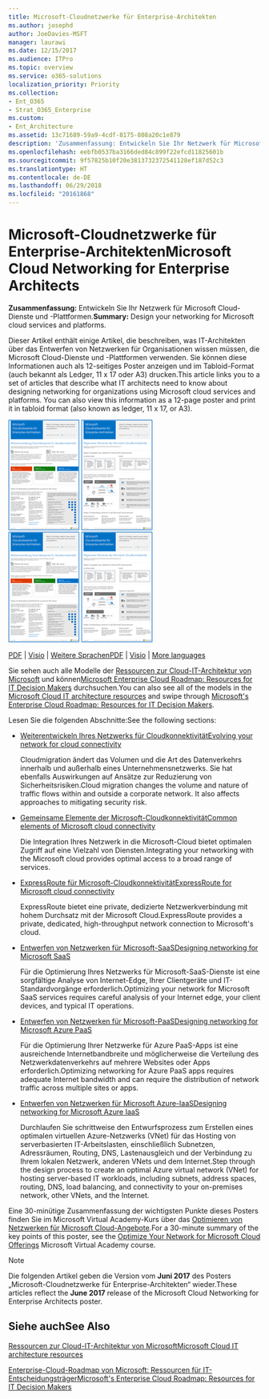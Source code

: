 ```yaml
---
title: Microsoft-Cloudnetzwerke für Enterprise-Architekten
ms.author: josephd
author: JoeDavies-MSFT
manager: laurawi
ms.date: 12/15/2017
ms.audience: ITPro
ms.topic: overview
ms.service: o365-solutions
localization_priority: Priority
ms.collection:
- Ent_O365
- Strat_O365_Enterprise
ms.custom:
- Ent_Architecture
ms.assetid: 13c71689-59a9-4cdf-8175-808a20c1e879
description: 'Zusammenfassung: Entwickeln Sie Ihr Netzwerk für Microsoft Cloud-Dienste und -Plattformen.'
ms.openlocfilehash: eebfb0537ba3166ded84c899f22efcd11825601b
ms.sourcegitcommit: 9f57825b10f20e3813732372541128ef187d52c3
ms.translationtype: HT
ms.contentlocale: de-DE
ms.lasthandoff: 06/29/2018
ms.locfileid: "20161868"
---
```

# <a name="microsoft-cloud-networking-for-enterprise-architects"></a><span data-ttu-id="b63c4-103">Microsoft-Cloudnetzwerke für Enterprise-Architekten</span><span class="sxs-lookup"><span data-stu-id="b63c4-103">Microsoft Cloud Networking for Enterprise Architects</span></span>

 <span data-ttu-id="b63c4-104">**Zusammenfassung:** Entwickeln Sie Ihr Netzwerk für Microsoft Cloud-Dienste und -Plattformen.</span><span class="sxs-lookup"><span data-stu-id="b63c4-104">**Summary:** Design your networking for Microsoft cloud services and platforms.</span></span>
  
<span data-ttu-id="b63c4-p101">Dieser Artikel enthält einige Artikel, die beschreiben, was IT-Architekten über das Entwerfen von Netzwerken für Organisationen wissen müssen, die Microsoft Cloud-Dienste und -Plattformen verwenden. Sie können diese Informationen auch als 12-seitiges Poster anzeigen und im Tabloid-Format (auch bekannt als Ledger, 11 x 17 oder A3) drucken.</span><span class="sxs-lookup"><span data-stu-id="b63c4-p101">This article links you to a set of articles that describe what IT architects need to know about designing networking for organizations using Microsoft cloud services and platforms. You can also view this information as a 12-page poster and print it in tabloid format (also known as ledger, 11 x 17, or A3).</span></span>
  
<span data-ttu-id="b63c4-107">[![Miniaturbild für Microsoft-Cloud-Netzwerkmodell](images/95e8ab6a-b4d0-4836-acc1-b0b77ebf46e6.png)  
](https://go.microsoft.com/fwlink/p/?linkid=842073)</span><span class="sxs-lookup"><span data-stu-id="b63c4-107">[![Thumb image for Microsoft cloud networking model](images/95e8ab6a-b4d0-4836-acc1-b0b77ebf46e6.png)  
](https://go.microsoft.com/fwlink/p/?linkid=842073)</span></span>
  
<span data-ttu-id="b63c4-108">[PDF](https://go.microsoft.com/fwlink/p/?linkid=842073) | [Visio](https://go.microsoft.com/fwlink/p/?linkid=842074) | [Weitere Sprachen](https://www.microsoft.com/download/details.aspx?id=54425)</span><span class="sxs-lookup"><span data-stu-id="b63c4-108">[PDF](https://go.microsoft.com/fwlink/p/?linkid=842073) | [Visio](https://go.microsoft.com/fwlink/p/?linkid=842074) | [More languages](https://www.microsoft.com/download/details.aspx?id=54425)</span></span>
  
<span data-ttu-id="b63c4-109">Sie sehen auch alle Modelle der [Ressourcen zur Cloud-IT-Architektur von Microsoft](microsoft-cloud-it-architecture-resources.md) und können[Microsoft Enterprise Cloud Roadmap: Resources for IT Decision Makers](https://aka.ms/cloudarchitecture) durchsuchen.</span><span class="sxs-lookup"><span data-stu-id="b63c4-109">You can also see all of the models in the [Microsoft Cloud IT architecture resources](microsoft-cloud-it-architecture-resources.md) and swipe through [Microsoft's Enterprise Cloud Roadmap: Resources for IT Decision Makers](https://aka.ms/cloudarchitecture).</span></span>
  
<span data-ttu-id="b63c4-110">Lesen Sie die folgenden Abschnitte:</span><span class="sxs-lookup"><span data-stu-id="b63c4-110">See the following sections:</span></span>
  
- [<span data-ttu-id="b63c4-111">Weiterentwickeln Ihres Netzwerks für Cloudkonnektivität</span><span class="sxs-lookup"><span data-stu-id="b63c4-111">Evolving your network for cloud connectivity</span></span>](evolving-your-network-for-cloud-connectivity.md)
    
    <span data-ttu-id="b63c4-p102">Cloudmigration ändert das Volumen und die Art des Datenverkehrs innerhalb und außerhalb eines Unternehmensnetzwerks. Sie hat ebenfalls Auswirkungen auf Ansätze zur Reduzierung von Sicherheitsrisiken.</span><span class="sxs-lookup"><span data-stu-id="b63c4-p102">Cloud migration changes the volume and nature of traffic flows within and outside a corporate network. It also affects approaches to mitigating security risk.</span></span>
    
- [<span data-ttu-id="b63c4-114">Gemeinsame Elemente der Microsoft-Cloudkonnektivität</span><span class="sxs-lookup"><span data-stu-id="b63c4-114">Common elements of Microsoft cloud connectivity</span></span>](common-elements-of-microsoft-cloud-connectivity.md)
    
    <span data-ttu-id="b63c4-115">Die Integration Ihres Netzwerk in die Microsoft-Cloud bietet optimalen Zugriff auf eine Vielzahl von Diensten.</span><span class="sxs-lookup"><span data-stu-id="b63c4-115">Integrating your networking with the Microsoft cloud provides optimal access to a broad range of services.</span></span>
    
- [<span data-ttu-id="b63c4-116">ExpressRoute für Microsoft-Cloudkonnektivität</span><span class="sxs-lookup"><span data-stu-id="b63c4-116">ExpressRoute for Microsoft cloud connectivity</span></span>](expressroute-for-microsoft-cloud-connectivity.md)
    
    <span data-ttu-id="b63c4-117">ExpressRoute bietet eine private, dedizierte Netzwerkverbindung mit hohem Durchsatz mit der Microsoft Cloud.</span><span class="sxs-lookup"><span data-stu-id="b63c4-117">ExpressRoute provides a private, dedicated, high-throughput network connection to Microsoft's cloud.</span></span>
    
- [<span data-ttu-id="b63c4-118">Entwerfen von Netzwerken für Microsoft-SaaS</span><span class="sxs-lookup"><span data-stu-id="b63c4-118">Designing networking for Microsoft SaaS</span></span>](designing-networking-for-microsoft-saas.md)
    
    <span data-ttu-id="b63c4-119">Für die Optimierung Ihres Netzwerks für Microsoft-SaaS-Dienste ist eine sorgfältige Analyse von Internet-Edge, Ihrer Clientgeräte und IT-Standardvorgänge erforderlich.</span><span class="sxs-lookup"><span data-stu-id="b63c4-119">Optimizing your network for Microsoft SaaS services requires careful analysis of your Internet edge, your client devices, and typical IT operations.</span></span>
    
- [<span data-ttu-id="b63c4-120">Entwerfen von Netzwerken für Microsoft-PaaS</span><span class="sxs-lookup"><span data-stu-id="b63c4-120">Designing networking for Microsoft Azure PaaS</span></span>](designing-networking-for-microsoft-azure-paas.md)
    
    <span data-ttu-id="b63c4-121">Für die Optimierung Ihrer Netzwerke für Azure PaaS-Apps ist eine ausreichende Internetbandbreite und möglicherweise die Verteilung des Netzwerkdatenverkehrs auf mehrere Websites oder Apps erforderlich.</span><span class="sxs-lookup"><span data-stu-id="b63c4-121">Optimizing networking for Azure PaaS apps requires adequate Internet bandwidth and can require the distribution of network traffic across multiple sites or apps.</span></span>
    
- [<span data-ttu-id="b63c4-122">Entwerfen von Netzwerken für Microsoft Azure-IaaS</span><span class="sxs-lookup"><span data-stu-id="b63c4-122">Designing networking for Microsoft Azure IaaS</span></span>](designing-networking-for-microsoft-azure-iaas.md)
    
    <span data-ttu-id="b63c4-123">Durchlaufen Sie schrittweise den Entwurfsprozess zum Erstellen eines optimalen virtuellen Azure-Netzwerks (VNet) für das Hosting von serverbasierten IT-Arbeitslasten, einschließlich Subnetzen, Adressräumen, Routing, DNS, Lastenausgleich und der Verbindung zu Ihrem lokalen Netzwerk, anderen VNets und dem Internet.</span><span class="sxs-lookup"><span data-stu-id="b63c4-123">Step through the design process to create an optimal Azure virtual network (VNet) for hosting server-based IT workloads, including subnets, address spaces, routing, DNS, load balancing, and connectivity to your on-premises network, other VNets, and the Internet.</span></span>
    
<span data-ttu-id="b63c4-124">Eine 30-minütige Zusammenfassung der wichtigsten Punkte dieses Posters finden Sie im Microsoft Virtual Academy-Kurs über das [Optimieren von Netzwerken für Microsoft Cloud-Angebote](https://mva.microsoft.com/de-DE/training-courses/optimize-your-network-for-microsoft-cloud-offerings-17743).</span><span class="sxs-lookup"><span data-stu-id="b63c4-124">For a 30-minute summary of the key points of this poster, see the [Optimize Your Network for Microsoft Cloud Offerings](https://mva.microsoft.com/de-DE/training-courses/optimize-your-network-for-microsoft-cloud-offerings-17743) Microsoft Virtual Academy course.</span></span>
  
> [!NOTE]
> <span data-ttu-id="b63c4-125">Die folgenden Artikel geben die Version vom **Juni 2017** des Posters „Microsoft-Cloudnetzwerke für Enterprise-Architekten“ wieder.</span><span class="sxs-lookup"><span data-stu-id="b63c4-125">These articles reflect the **June 2017** release of the Microsoft Cloud Networking for Enterprise Architects poster.</span></span>
  
## <a name="see-also"></a><span data-ttu-id="b63c4-126">Siehe auch</span><span class="sxs-lookup"><span data-stu-id="b63c4-126">See Also</span></span>

[<span data-ttu-id="b63c4-127">Ressourcen zur Cloud-IT-Architektur von Microsoft</span><span class="sxs-lookup"><span data-stu-id="b63c4-127">Microsoft Cloud IT architecture resources</span></span>](microsoft-cloud-it-architecture-resources.md)

[<span data-ttu-id="b63c4-128">Enterprise-Cloud-Roadmap von Microsoft: Ressourcen für IT-Entscheidungsträger</span><span class="sxs-lookup"><span data-stu-id="b63c4-128">Microsoft's Enterprise Cloud Roadmap: Resources for IT Decision Makers</span></span>](https://sway.com/FJ2xsyWtkJc2taRD)



